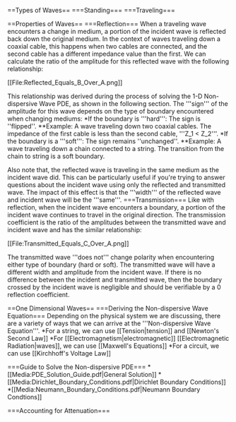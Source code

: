 ==Types of Waves==
===Standing===
===Traveling===

==Properties of Waves==
===Reflection===
When a traveling wave encounters a change in medium, a portion of the incident wave is reflected back down the original medium.
In the context of waves traveling down a coaxial cable, this happens when two cables are connected, and the second cable has a different impedance value than the first.
We can calculate the ratio of the amplitude for this reflected wave with the following relationship:

[[File:Reflected_Equals_B_Over_A.png]]

This relationship was derived during the process of solving the 1-D Non-dispersive Wave PDE, as shown in the following section.
The '''sign''' of the amplitude for this wave depends on the type of boundary encountered when changing mediums:
*If the boundary is '''hard''': The sign is ''flipped''.
**Example: A wave traveling down two coaxial cables. The impedance of the first cable is less than the second cable, '''Z_1 < Z_2'''.
*If the boundary is a '''soft''': The sign remains ''unchanged''.
**Example: A wave traveling down a chain connected to a string. The transition from the chain to string is a soft boundary.

Also note that, the reflected wave is traveling in the same medium as the incident wave did. This can be particularly useful if you're trying to answer questions about
the incident wave using only the reflected and transmitted wave. The impact of this effect is that the '''width''' of the reflected wave and incident wave will be the
'''same'''.
===Transmission===
Like with reflection, when the incident wave encounters a boundary, a portion of the incident wave continues to travel in the original direction.
The transmission coefficient is the ratio of the amplitudes between the transmitted wave and incident wave and has the similar relationship:

[[File:Transmitted_Equals_C_Over_A.png]]

The transmitted wave '''does not''' change polarity when encountering either type of boundary (hard or soft). The transmitted wave will have a
different width and amplitude from the incident wave. If there is no difference between the incident and transmitted wave, then the boundary crossed
by the incident wave is negligible and should be verifiable by a 0 reflection coefficient.

==One Dimensional Waves==
===Deriving the Non-dispersive Wave Equation===
Depending on the physical system we are discussing, there are a variety of ways that we can arrive at the '''Non-dispersive Wave Equation'''.
*For a string, we can use [[Tension|tension]] and [[Newton's Second Law]]
*For [[Electromagnetism|electromagnetic]] [[Electromagnetic Radiation|waves]], we can use [[Maxwell's Equations]]
*For a circuit, we can use [[Kirchhoff's Voltage Law]]

===Guide to Solve the Non-dispersive PDE===
*[[Media:PDE_Solution_Guide.pdf|General Solution]]
*[[Media:Dirichlet_Boundary_Conditions.pdf|Dirichlet Boundary Conditions]]
*[[Media:Neumann_Boundary_Conditions.pdf|Neumann Boundary Condtions]]

===Accounting for Attenuation===
